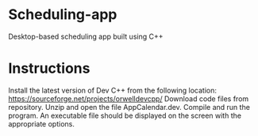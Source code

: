 # Scheduling-app
Desktop-based scheduling app built using C++

# Instructions
Install the latest version of Dev C++ from the following location: https://sourceforge.net/projects/orwelldevcpp/
Download code files from repository. Unzip and open the file AppCalendar.dev.
Compile and run the program. An executable file should be displayed on the screen with the appropriate options.

